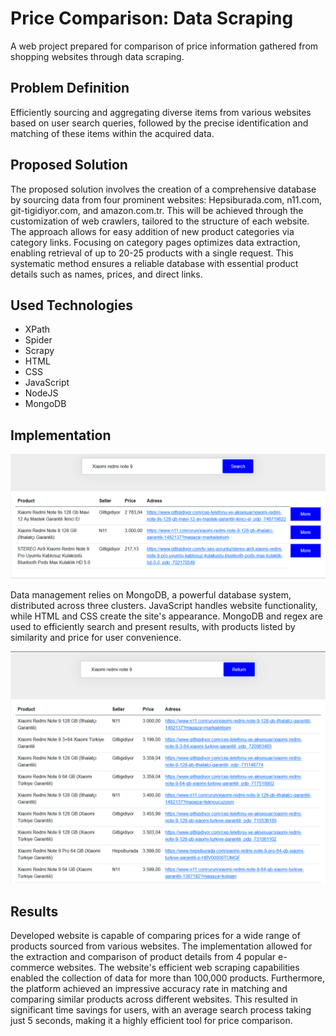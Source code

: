 # Price Comparison: Data Scraping

A web project prepared for comparison of price information gathered from shopping websites through data scraping.

## Problem Definition

Efficiently sourcing and aggregating diverse items from various websites based on user search queries, followed by the precise identification and matching of these items within the acquired data.

## Proposed Solution

The proposed solution involves the creation of a comprehensive database by sourcing data from four prominent websites: Hepsiburada.com, n11.com, git-tigidiyor.com, and amazon.com.tr. This will be achieved through the customization of web crawlers, tailored to the structure of each website. The approach allows for easy addition of new product categories via category links. Focusing on category pages optimizes data extraction, enabling retrieval of up to 20-25 products with a single request. This systematic method ensures a reliable database with essential product details such as names, prices, and direct links.

## Used Technologies

- XPath
- Spider
- Scrapy
- HTML
- CSS
- JavaScript
- NodeJS
- MongoDB

## Implementation

![Data Example 1](images/dataExample1.PNG)

Data management relies on MongoDB, a powerful database system, distributed across three clusters. JavaScript handles website functionality, while HTML and CSS create the site's appearance. MongoDB and regex are used to efficiently search and present results, with products listed by similarity and price for user convenience.

![Data Example 2](images/dataExample2.PNG)

## Results

Developed website is capable of comparing prices for a wide range of products sourced from various websites. The implementation allowed for the extraction and comparison of product details from 4 popular e-commerce websites. The website's efficient web scraping capabilities enabled the collection of data for more than 100,000 products. Furthermore, the platform achieved an impressive accuracy rate in matching and comparing similar products across different websites. This resulted in significant time savings for users, with an average search process taking just 5 seconds, making it a highly efficient tool for price comparison.
